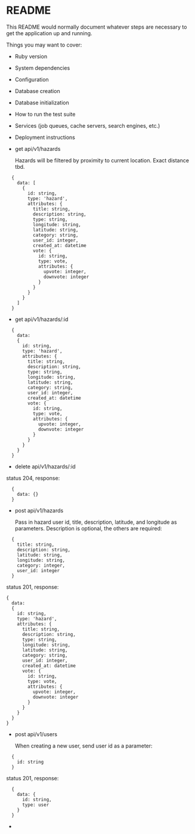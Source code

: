 # README

This README would normally document whatever steps are necessary to get the
application up and running.

Things you may want to cover:

* Ruby version

* System dependencies

* Configuration

* Database creation

* Database initialization

* How to run the test suite

* Services (job queues, cache servers, search engines, etc.)

* Deployment instructions

* get api/v1/hazards

  Hazards will be filtered by proximity to current location. Exact distance tbd.

```
  {
    data: [
      {
        id: string,
        type: 'hazard',
        attributes: {
          title: string,
          description: string,
          type: string,
          longitude: string,
          latitude: string,
          category: string,
          user_id: integer,           
          created_at: datetime
          vote: {
            id: string,
            type: vote,
            attributes: {
              upvote: integer,
              downvote: integer
            }
          }
        }
      }
    ]
  }

```

* get api/v1/hazards/:id

```
  {
    data:
    {
      id: string,
      type: 'hazard',
      attributes: {
        title: string,
        description: string,
        type: string,
        longitude: string,
        latitude: string,
        category: string,
        user_id: integer,          
        created_at: datetime
        vote: {
          id: string,
          type: vote,
          attributes: {
            upvote: integer,
            downvote: integer
          }
        }
      }
    }
  }
```

* delete api/v1/hazards/:id

status 204, response:

```
  {
    data: {}
  }
```
* post api/v1/hazards

  Pass in hazard user id, title, description, latitude, and longitude as parameters. Description is optional, the others are required:

```
  {
    title: string,
    description: string,
    latitude: string,
    longitude: string,
    category: integer,
    user_id: integer
  }
```

status 201, response:

```
{
  data:
  {
    id: string,
    type: 'hazard',
    attributes: {
      title: string,
      description: string,
      type: string,
      longitude: string,
      latitude: string,
      category: string,
      user_id: integer,           
      created_at: datetime
      vote: {
        id: string,
        type: vote,
        attributes: {
          upvote: integer,
          downvote: integer
        }
      }
    }
  }
}
```

* post api/v1/users

  When creating a new user, send user id as a parameter:

```
  {
    id: string
  }
```

  status 201, response:

```
  {
    data: {
      id: string,
      type: user
    }
  }
```

*
